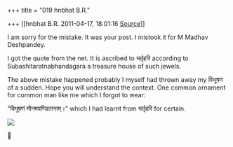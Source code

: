 +++
title = "019 hnbhat B.R."

+++
[[hnbhat B.R.	2011-04-17, 18:01:16 [Source](https://groups.google.com/g/bvparishat/c/aLRUnHn4-c8)]]



I am sorry for the mistake. It was your post. I mistook it for M Madhav Deshpandey.

  

I got the quote from the net. It is ascribed to भर्तृहरि according to Subashitaratnabhandagara a treasure house of such jewels.

  

The above mistake happened probably I myself had thrown away my विभूषण of a sudden. Hope you will understand the context. One common ornament for common man like me which I forgot to wear:

  

"विभूषणं मौनमपण्डितानाम्।" which I had learnt from भर्तृहरि for certain.  
  

![](https://groups.google.com/group/bvparishat/attach/4aae4ff3365ce4f4/360.gif?part=0.1)



